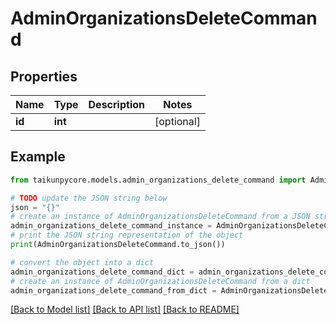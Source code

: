 # AdminOrganizationsDeleteCommand


## Properties

Name | Type | Description | Notes
------------ | ------------- | ------------- | -------------
**id** | **int** |  | [optional] 

## Example

```python
from taikunpycore.models.admin_organizations_delete_command import AdminOrganizationsDeleteCommand

# TODO update the JSON string below
json = "{}"
# create an instance of AdminOrganizationsDeleteCommand from a JSON string
admin_organizations_delete_command_instance = AdminOrganizationsDeleteCommand.from_json(json)
# print the JSON string representation of the object
print(AdminOrganizationsDeleteCommand.to_json())

# convert the object into a dict
admin_organizations_delete_command_dict = admin_organizations_delete_command_instance.to_dict()
# create an instance of AdminOrganizationsDeleteCommand from a dict
admin_organizations_delete_command_from_dict = AdminOrganizationsDeleteCommand.from_dict(admin_organizations_delete_command_dict)
```
[[Back to Model list]](../README.md#documentation-for-models) [[Back to API list]](../README.md#documentation-for-api-endpoints) [[Back to README]](../README.md)


